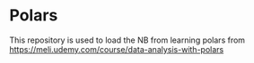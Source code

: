 # Polars

This repository is used to load the NB from learning polars from https://meli.udemy.com/course/data-analysis-with-polars
